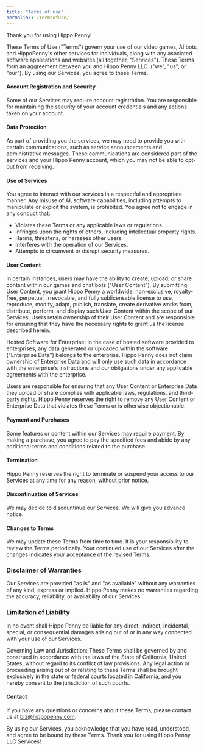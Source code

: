 ```yaml
---
title: "Terms of use"
permalink: /termsofuse/
---
```


Thank you for using Hippo Penny!

These Terms of Use ("Terms") govern your use of our video games, AI bots, and HippoPenny's other services for individuals, along with any asociated software applications and websites (all together, "Services"). These Terms form an aggreement between you and Hippo Penny LLC. ("we", "us", or "our"). By using our Services, you agree to these Terms. 


#### Account Registration and Security

Some of our Services may require account registration. You are responsible for maintaining the security of your account credentials and any actions taken on your account.

#### Data Protection

As part of providing you the services, we may need to provide you with certain communications, such as service announcements and administrative messages. These communications are considered part of the services and your Hippo Penny account, which you may not be able to opt-out from receiving.

#### Use of Services

You agree to interact with our services in a respectful and appropriate manner. Any misuse of AI, software capabilities, including attempts to manipulate or exploit the system, is prohibited. You agree not to engage in any conduct that:

- Violates these Terms or any applicable laws or regulations.
- Infringes upon the rights of others, including intellectual property rights.
- Harms, threatens, or harasses other users.
- Interferes with the operation of our Services.
- Attempts to circumvent or disrupt security measures.

#### User Content

In certain instances, users may have the ability to create, upload, or share content within our games and chat bots ("User Content"). By submitting User Content, you grant Hippo Penny a worldwide, non-exclusive, royalty-free, perpetual, irrevocable, and fully sublicensable license to use, reproduce, modify, adapt, publish, translate, create derivative works from, distribute, perform, and display such User Content within the scope of our Services. Users retain ownership of their User Content and are responsible for ensuring that they have the necessary rights to grant us the license described herein.

Hosted Software for Enterprise: In the case of hosted software provided to enterprises, any data generated or uploaded within the software ("Enterprise Data") belongs to the enterprise. Hippo Penny does not claim ownership of Enterprise Data and will only use such data in accordance with the enterprise's instructions and our obligations under any applicable agreements with the enterprise.

Users are responsible for ensuring that any User Content or Enterprise Data they upload or share complies with applicable laws, regulations, and third-party rights. Hippo Penny reserves the right to remove any User Content or Enterprise Data that violates these Terms or is otherwise objectionable.

#### Payment and Purchases

Some features or content within our Services may require payment. By making a purchase, you agree to pay the specified fees and abide by any additional terms and conditions related to the purchase.

#### Termination 

Hippo Penny reserves the right to terminate or suspend your access to our Services at any time for any reason, without prior notice.

#### Discontinuation of Services

We may decide to discountinue our Services. We will give you advance notice.

#### Changes to Terms 

We may update these Terms from time to time. It is your responsibility to review the Terms periodically. Your continued use of our Services after the changes indicates your acceptance of the revised Terms.

### Disclaimer of Warranties

Our Services are provided "as is" and "as available" without any warranties of any kind, express or implied. Hippo Penny makes no warranties regarding the accuracy, reliability, or availability of our Services.

### Limitation of Liability

In no event shall Hippo Penny be liable for any direct, indirect, incidental, special, or consequential damages arising out of or in any way connected with your use of our Services.

Governing Law and Jurisdiction: These Terms shall be governed by and construed in accordance with the laws of the State of California, United States, without regard to its conflict of law provisions. Any legal action or proceeding arising out of or relating to these Terms shall be brought exclusively in the state or federal courts located in California, and you hereby consent to the jurisdiction of such courts.

#### Contact

If you have any questions or concerns about these Terms, please contact us at biz@hippopenny.com.

By using our Services, you acknowledge that you have read, understood, and agree to be bound by these Terms. Thank you for using Hippo Penny LLC Services!